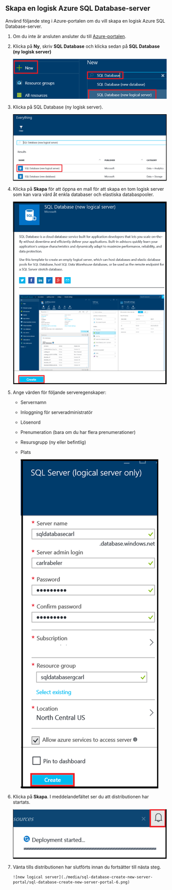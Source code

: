 
<!--
includes/sql-database-create-new-server-portal.md

Latest Freshness check:  2016-04-11 , carlrab.

As of circa 2016-04-11, the following topics might include this include:
articles/sql-database/sql-database-get-started-tutorial.md

-->
## Skapa en logisk Azure SQL Database-server
Använd följande steg i Azure-portalen om du vill skapa en logisk Azure SQL Database-server.

1. Om du inte är ansluten ansluter du till [Azure-portalen](http://portal.azure.com).
2. Klicka på **Ny**, skriv **SQL Database** och klicka sedan på **SQL Database (ny logisk server)**
   
      ![ny logisk server](./media/sql-database-create-new-server-portal/sql-database-create-new-server-portal-1.png)
3. Klicka på SQL Database (ny logisk server).
   
      ![ny logisk server](./media/sql-database-create-new-server-portal/sql-database-create-new-server-portal-2.png)
4. Klicka på **Skapa** för att öppna en mall för att skapa en tom logisk server som kan vara värd åt enkla databaser och elastiska databaspooler.
   
      ![ny logisk server](./media/sql-database-create-new-server-portal/sql-database-create-new-server-portal-3.png)
5. Ange värden för följande serveregenskaper:
   
   * Servernamn
   * Inloggning för serveradministratör
   * Lösenord
   * Prenumeration (bara om du har flera prenumerationer)
   * Resursgrupp (ny eller befintlig)
   * Plats
     
        ![new logical server](./media/sql-database-create-new-server-portal/sql-database-create-new-server-portal-4.png)
6. Klicka på **Skapa**. I meddelandefältet ser du att distributionen har startats.
   
      ![ny logisk server](./media/sql-database-create-new-server-portal/sql-database-create-new-server-portal-5.png)
7. Vänta tills distributionen har slutförts innan du fortsätter till nästa steg.
   
       ![new logical server](./media/sql-database-create-new-server-portal/sql-database-create-new-server-portal-6.png)

<!--HONumber=Jun16_HO2-->


